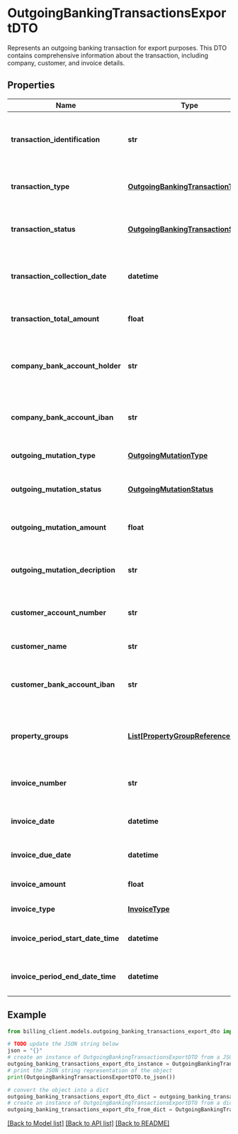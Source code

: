 # OutgoingBankingTransactionsExportDTO

Represents an outgoing banking transaction for export purposes.  This DTO contains comprehensive information about the transaction, including company, customer, and invoice details.

## Properties

Name | Type | Description | Notes
------------ | ------------- | ------------- | -------------
**transaction_identification** | **str** | The unique identification of the outgoing banking transaction. | [optional] 
**transaction_type** | [**OutgoingBankingTransactionType**](OutgoingBankingTransactionType.md) | The type of outgoing banking transaction. | [optional] 
**transaction_status** | [**OutgoingBankingTransactionStatus**](OutgoingBankingTransactionStatus.md) | The current status of the outgoing banking transaction. | [optional] 
**transaction_collection_date** | **datetime** | The date when the transaction collection is scheduled. | [optional] 
**transaction_total_amount** | **float** | The total amount of the transaction. | [optional] 
**company_bank_account_holder** | **str** | The name of the company bank account holder. | [optional] 
**company_bank_account_iban** | **str** | The IBAN of the company bank account. | [optional] 
**outgoing_mutation_type** | [**OutgoingMutationType**](OutgoingMutationType.md) | The type of outgoing mutation. | [optional] 
**outgoing_mutation_status** | [**OutgoingMutationStatus**](OutgoingMutationStatus.md) | The current status of the outgoing mutation. | [optional] 
**outgoing_mutation_amount** | **float** | The amount of the outgoing mutation. | [optional] 
**outgoing_mutation_decription** | **str** | The description of the outgoing mutation. | [optional] 
**customer_account_number** | **str** | The account number of the customer. | [optional] 
**customer_name** | **str** | The name of the customer. | [optional] 
**customer_bank_account_iban** | **str** | The IBAN of the customer&#39;s bank account. | [optional] 
**property_groups** | [**List[PropertyGroupReferenceDTO]**](PropertyGroupReferenceDTO.md) | List of property groups associated with this transaction. | [optional] 
**invoice_number** | **str** | The number of the associated invoice. | [optional] 
**invoice_date** | **datetime** | The date when the invoice was issued. | [optional] 
**invoice_due_date** | **datetime** | The due date of the invoice. | [optional] 
**invoice_amount** | **float** | The amount of the invoice. | [optional] 
**invoice_type** | [**InvoiceType**](InvoiceType.md) | The type of the invoice. | [optional] 
**invoice_period_start_date_time** | **datetime** | The start date of the invoice period. | [optional] 
**invoice_period_end_date_time** | **datetime** | The end date of the invoice period. | [optional] 

## Example

```python
from billing_client.models.outgoing_banking_transactions_export_dto import OutgoingBankingTransactionsExportDTO

# TODO update the JSON string below
json = "{}"
# create an instance of OutgoingBankingTransactionsExportDTO from a JSON string
outgoing_banking_transactions_export_dto_instance = OutgoingBankingTransactionsExportDTO.from_json(json)
# print the JSON string representation of the object
print(OutgoingBankingTransactionsExportDTO.to_json())

# convert the object into a dict
outgoing_banking_transactions_export_dto_dict = outgoing_banking_transactions_export_dto_instance.to_dict()
# create an instance of OutgoingBankingTransactionsExportDTO from a dict
outgoing_banking_transactions_export_dto_from_dict = OutgoingBankingTransactionsExportDTO.from_dict(outgoing_banking_transactions_export_dto_dict)
```
[[Back to Model list]](../README.md#documentation-for-models) [[Back to API list]](../README.md#documentation-for-api-endpoints) [[Back to README]](../README.md)


